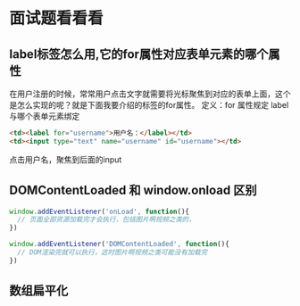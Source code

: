 # 面试题看看看

## label标签怎么用,它的for属性对应表单元素的哪个属性

在用户注册的时候，常常用户点击文字就需要将光标聚焦到对应的表单上面，这个是怎么实现的呢？就是下面我要介绍的<label>标签的for属性。
定义：for 属性规定 label 与哪个表单元素绑定

```html
<td><label for="username">用户名：</label></td>  
<td><input type="text" name="username" id="username"></td>  
```

点击用户名，聚焦到后面的input

## DOMContentLoaded 和 window.onload 区别

```js
window.addEventListener('onLoad', function(){
  // 页面全部资源加载完才会执行，包括图片啊视频之类的，
})

window.addEventListener('DOMContentLoaded', function(){
  // DOM渲染完就可以执行，这时图片啊视频之类可能没有加载完
})
```



## 数组扁平化

```

```

